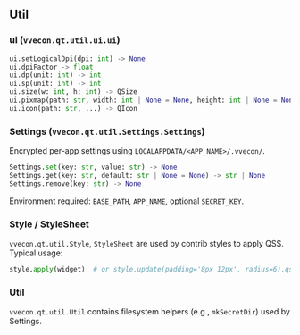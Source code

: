 ## Util

### ui (`vvecon.qt.util.ui.ui`)
```python
ui.setLogicalDpi(dpi: int) -> None
ui.dpiFactor -> float
ui.dp(unit: int) -> int
ui.sp(unit: int) -> int
ui.size(w: int, h: int) -> QSize
ui.pixmap(path: str, width: int | None = None, height: int | None = None, aspect_ratio_mode=..., transform_mode=...) -> QPixmap
ui.icon(path: str, ...) -> QIcon
```

### Settings (`vvecon.qt.util.Settings.Settings`)
Encrypted per-app settings using `LOCALAPPDATA/<APP_NAME>/.vvecon/`.
```python
Settings.set(key: str, value: str) -> None
Settings.get(key: str, default: str | None = None) -> str | None
Settings.remove(key: str) -> None
```
Environment required: `BASE_PATH`, `APP_NAME`, optional `SECRET_KEY`.

### Style / StyleSheet
`vvecon.qt.util.Style`, `StyleSheet` are used by contrib styles to apply QSS. Typical usage:
```python
style.apply(widget)  # or style.update(padding='8px 12px', radius=6).qss
```

### Util
`vvecon.qt.util.Util` contains filesystem helpers (e.g., `mkSecretDir`) used by Settings.


